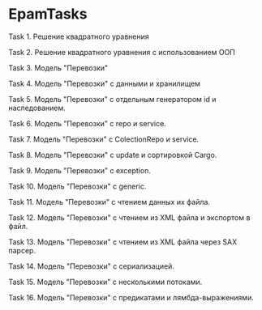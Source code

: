 # EpamTasks
Task 1. Решение квадратного уравнения

Task 2. Решение квадратного уравнения с использованием ООП

Task 3. Модель "Перевозки"

Task 4. Модель "Перевозки" с данными и хранилищем

Task 5. Модель "Перевозки" с отдельным генератором id и наследованием.

Task 6. Модель "Перевозки" с repo и service.

Task 7. Модель "Перевозки" с ColectionRepo и service.

Task 8. Модель "Перевозки" с update и сортировкой Cargo.

Task 9. Модель "Перевозки" с exception.

Task 10. Модель "Перевозки" с generic.

Task 11. Модель "Перевозки" с чтением данных их файла.

Task 12. Модель "Перевозки" с чтением из XML файла и экспортом в файл.

Task 13. Модель "Перевозки" с чтением из XML файла через SAX парсер.

Task 14. Модель "Перевозки" с сериализацией.

Task 15. Модель "Перевозки" с несколькими потоками.

Task 16. Модель "Перевозки" с предикатами и лямбда-выражениями.
